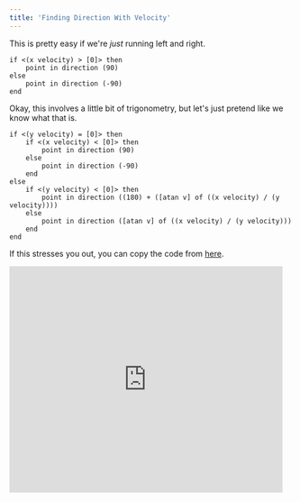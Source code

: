 ```yaml
---
title: 'Finding Direction With Velocity'
---
```


This is pretty easy if we're _just_ running left and right.

```scratch
if <(x velocity) > [0]> then
	point in direction (90)
else
	point in direction (-90)
end
```

Okay, this involves a little bit of trigonometry, but let's just pretend like we know what that is.

```scratch
if <(y velocity) = [0]> then
	if <(x velocity) < [0]> then
		point in direction (90)
	else
		point in direction (-90)
	end
else
	if <(y velocity) < [0]> then
		point in direction ((180) + ([atan v] of ((x velocity) / (y velocity))))
	else
		point in direction ([atan v] of ((x velocity) / (y velocity)))
	end
end
```

If this stresses you out, you can copy the code from [here](https://scratch.mit.edu/projects/881082967).

<iframe class="mx-auto" title="A Scratch Playground" src="https://scratch.mit.edu/projects/881082967/embed" allowtransparency="true" width="485" height="402" frameborder="0" scrolling="no" allowfullscreen></iframe>
